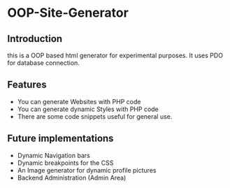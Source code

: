 # OOP-Site-Generator

## Introduction
this is a OOP based html generator for experimental purposes.
It uses PDO for database connection.

## Features
 - You can generate Websites with PHP code
 - You can generate dynamic Styles with PHP code
 - There are some code snippets useful for general use.

## Future implementations
 - Dynamic Navigation bars
 - Dynamic breakpoints for the CSS
 - An Image generator for dynamic profile pictures
 - Backend Administration (Admin Area)
